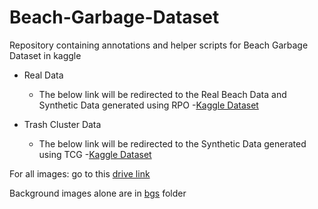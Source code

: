 # Beach-Garbage-Dataset
Repository containing annotations and helper scripts for Beach Garbage Dataset in kaggle

* Real Data
  - The below link will be redirected to the Real Beach Data and Synthetic Data generated using RPO
    -[Kaggle Dataset](https://www.kaggle.com/vigneshdesmond/beach-garbage-detection)
* Trash Cluster Data
  
  - The below link will be redirected to the Synthetic Data generated using TCG
    -[Kaggle Dataset](https://www.kaggle.com/vigneshdesmond/beach-garbage-dataset-2)
   
  
For all images: go to this [drive link](https://drive.google.com/drive/folders/1Tgleo7_IPtkzJdonn7CdaPZWvhUlwQDF?usp=sharing)

Background images alone are in [bgs](./bgs) folder
